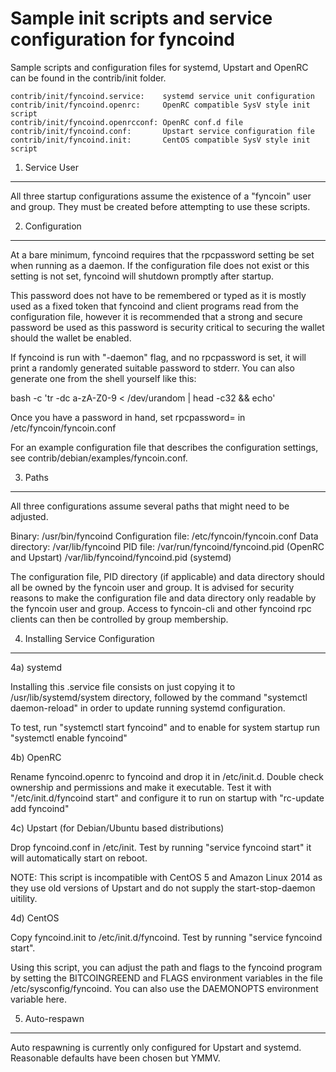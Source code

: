 Sample init scripts and service configuration for fyncoind
==========================================================

Sample scripts and configuration files for systemd, Upstart and OpenRC
can be found in the contrib/init folder.

    contrib/init/fyncoind.service:    systemd service unit configuration
    contrib/init/fyncoind.openrc:     OpenRC compatible SysV style init script
    contrib/init/fyncoind.openrcconf: OpenRC conf.d file
    contrib/init/fyncoind.conf:       Upstart service configuration file
    contrib/init/fyncoind.init:       CentOS compatible SysV style init script

1. Service User
---------------------------------

All three startup configurations assume the existence of a "fyncoin" user
and group.  They must be created before attempting to use these scripts.

2. Configuration
---------------------------------

At a bare minimum, fyncoind requires that the rpcpassword setting be set
when running as a daemon.  If the configuration file does not exist or this
setting is not set, fyncoind will shutdown promptly after startup.

This password does not have to be remembered or typed as it is mostly used
as a fixed token that fyncoind and client programs read from the configuration
file, however it is recommended that a strong and secure password be used
as this password is security critical to securing the wallet should the
wallet be enabled.

If fyncoind is run with "-daemon" flag, and no rpcpassword is set, it will
print a randomly generated suitable password to stderr.  You can also
generate one from the shell yourself like this:

bash -c 'tr -dc a-zA-Z0-9 < /dev/urandom | head -c32 && echo'

Once you have a password in hand, set rpcpassword= in /etc/fyncoin/fyncoin.conf

For an example configuration file that describes the configuration settings,
see contrib/debian/examples/fyncoin.conf.

3. Paths
---------------------------------

All three configurations assume several paths that might need to be adjusted.

Binary:              /usr/bin/fyncoind
Configuration file:  /etc/fyncoin/fyncoin.conf
Data directory:      /var/lib/fyncoind
PID file:            /var/run/fyncoind/fyncoind.pid (OpenRC and Upstart)
                     /var/lib/fyncoind/fyncoind.pid (systemd)

The configuration file, PID directory (if applicable) and data directory
should all be owned by the fyncoin user and group.  It is advised for security
reasons to make the configuration file and data directory only readable by the
fyncoin user and group.  Access to fyncoin-cli and other fyncoind rpc clients
can then be controlled by group membership.

4. Installing Service Configuration
-----------------------------------

4a) systemd

Installing this .service file consists on just copying it to
/usr/lib/systemd/system directory, followed by the command
"systemctl daemon-reload" in order to update running systemd configuration.

To test, run "systemctl start fyncoind" and to enable for system startup run
"systemctl enable fyncoind"

4b) OpenRC

Rename fyncoind.openrc to fyncoind and drop it in /etc/init.d.  Double
check ownership and permissions and make it executable.  Test it with
"/etc/init.d/fyncoind start" and configure it to run on startup with
"rc-update add fyncoind"

4c) Upstart (for Debian/Ubuntu based distributions)

Drop fyncoind.conf in /etc/init.  Test by running "service fyncoind start"
it will automatically start on reboot.

NOTE: This script is incompatible with CentOS 5 and Amazon Linux 2014 as they
use old versions of Upstart and do not supply the start-stop-daemon uitility.

4d) CentOS

Copy fyncoind.init to /etc/init.d/fyncoind. Test by running "service fyncoind start".

Using this script, you can adjust the path and flags to the fyncoind program by
setting the BITCOINGREEND and FLAGS environment variables in the file
/etc/sysconfig/fyncoind. You can also use the DAEMONOPTS environment variable here.

5. Auto-respawn
-----------------------------------

Auto respawning is currently only configured for Upstart and systemd.
Reasonable defaults have been chosen but YMMV.
